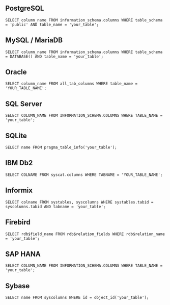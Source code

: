 ## PostgreSQL
```
SELECT column_name FROM information_schema.columns WHERE table_schema = 'public' AND table_name = 'your_table';
```

## MySQL / MariaDB
```
SELECT column_name FROM information_schema.columns WHERE table_schema = DATABASE() AND table_name = 'your_table';
```

## Oracle
```
SELECT column_name FROM all_tab_columns WHERE table_name = 'YOUR_TABLE_NAME';
```

## SQL Server
```
SELECT COLUMN_NAME FROM INFORMATION_SCHEMA.COLUMNS WHERE TABLE_NAME = 'your_table';
```

## SQLite
```
SELECT name FROM pragma_table_info('your_table');
```

## IBM Db2
```
SELECT COLNAME FROM syscat.columns WHERE TABNAME = 'YOUR_TABLE_NAME';
```

## Informix
```
SELECT colname FROM systables, syscolumns WHERE systables.tabid = syscolumns.tabid AND tabname = 'your_table';
```

## Firebird
```
SELECT rdb$field_name FROM rdb$relation_fields WHERE rdb$relation_name = 'your_table';
```

## SAP HANA
```
SELECT COLUMN_NAME FROM INFORMATION_SCHEMA.COLUMNS WHERE TABLE_NAME = 'your_table';
```

## Sybase
```
SELECT name FROM syscolumns WHERE id = object_id('your_table');
```
